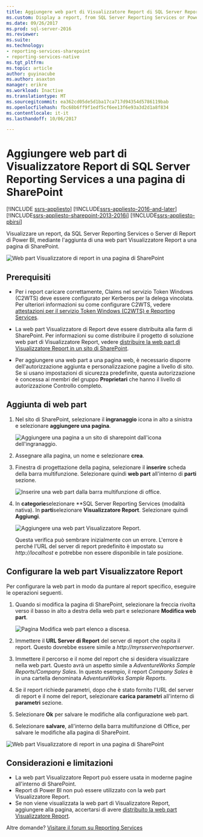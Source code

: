 ```yaml
---
title: Aggiungere web part di Visualizzatore Report di SQL Server Reporting Services a una pagina di SharePoint | Documenti Microsoft
ms.custom: Display a report, from SQL Server Reporting Services or Power BI Report Server, by adding a Report Viewer web part to a SharePoint page.
ms.date: 09/26/2017
ms.prod: sql-server-2016
ms.reviewer: 
ms.suite: 
ms.technology:
- reporting-services-sharepoint
- reporting-services-native
ms.tgt_pltfrm: 
ms.topic: article
author: guyinacube
ms.author: asaxton
manager: erikre
ms.workload: Inactive
ms.translationtype: MT
ms.sourcegitcommit: ea362cd05de5d1ba17ca717d94354d5786119bab
ms.openlocfilehash: fbc68b6ff9f1edf5cf6ee13f6e93a3d2d1a8f834
ms.contentlocale: it-it
ms.lasthandoff: 10/06/2017

---
```


# <a name="add-sql-server-reporting-services-report-viewer-web-part-to-a-sharepoint-page"></a>Aggiungere web part di Visualizzatore Report di SQL Server Reporting Services a una pagina di SharePoint

[!INCLUDE [ssrs-appliesto](../../includes/ssrs-appliesto.md)] [!INCLUDE[ssrs-appliesto-2016-and-later](../../includes/ssrs-appliesto-2016-and-later.md)] [!INCLUDE[ssrs-appliesto-sharepoint-2013-2016i](../../includes/ssrs-appliesto-sharepoint-2013-2016.md)] [!INCLUDE[ssrs-appliesto-pbirsi](../../includes/ssrs-appliesto-pbirs.md)]

Visualizzare un report, da SQL Server Reporting Services o Server di Report di Power BI, mediante l'aggiunta di una web part Visualizzatore Report a una pagina di SharePoint.

![Web part Visualizzatore di report in una pagina di SharePoint](media/sharepoint-report-viewer-web-part-on-page.png)

## <a name="prerequisites"></a>Prerequisiti

* Per i report caricare correttamente, Claims nel servizio Token Windows (C2WTS) deve essere configurato per Kerberos per la delega vincolata. Per ulteriori informazioni su come configurare C2WTS, vedere [attestazioni per il servizio Token Windows (C2WTS) e Reporting Services](../install-windows/claims-to-windows-token-service-c2wts-and-reporting-services.md).

* La web part Visualizzatore di Report deve essere distribuita alla farm di SharePoint. Per informazioni su come distribuire il progetto di soluzione web part di Visualizzatore Report, vedere [distribuire la web part di Visualizzatore Report in un sito di SharePoint](deploy-report-viewer-web-part.md).

* Per aggiungere una web part a una pagina web, è necessario disporre dell'autorizzazione aggiunta e personalizzazione pagine a livello di sito. Se si usano impostazioni di sicurezza predefinite, questa autorizzazione è concessa ai membri del gruppo **Proprietari** che hanno il livello di autorizzazione Controllo completo.

## <a name="add-web-part"></a>Aggiunta di web part

1. Nel sito di SharePoint, selezionare il **ingranaggio** icona in alto a sinistra e selezionare **aggiungere una pagina**.

    ![Aggiungere una pagina a un sito di sharepoint dall'icona dell'ingranaggio.](media/sharepoint-add-a-page.png)

2. Assegnare alla pagina, un nome e selezionare **crea**.

3. Finestra di progettazione della pagina, selezionare il **inserire** scheda della barra multifunzione. Selezionare quindi **web part** all'interno di **parti** sezione.

    ![Inserire una web part dalla barra multifunzione di office.](media/sharepoint-insert-web-part.png)

4. In **categorie**selezionare **SQL Server Reporting Services (modalità nativa). In **parti**selezionare **Visualizzatore Report**. Selezionare quindi **Aggiungi**.

    ![Aggiungere una web part Visualizzatore Report.](media/sharepoint-report-viewer-web-part.png)

    Questa verifica può sembrare inizialmente con un errore. L'errore è perché l'URL del server di report predefinito è impostato su *http://localhost* e potrebbe non essere disponibile in tale posizione.

## <a name="configure-the-report-viewer-web-part"></a>Configurare la web part Visualizzatore Report

Per configurare la web part in modo da puntare al report specifico, eseguire le operazioni seguenti.

1. Quando si modifica la pagina di SharePoint, selezionare la freccia rivolta verso il basso in alto a destra della web part e selezionare **Modifica web part**.

    ![Pagina Modifica web part elenco a discesa.](media/sharepoint-edit-web-part.png)

2. Immettere il **URL Server di Report** del server di report che ospita il report. Questo dovrebbe essere simile a *http://myrsserver/reportserver*.

3. Immettere il percorso e il nome del report che si desidera visualizzare nella web part. Questo avrà un aspetto simile a *AdventureWorks Sample Reports/Company Sales*. In questo esempio, il report *Company Sales* è in una cartella denominata *AdventureWorks Sample Reports*.

4. Se il report richiede parametri, dopo che è stato fornito l'URL del server di report e il nome del report, selezionare **carica parametri** all'interno di **parametri** sezione.

5. Selezionare **Ok** per salvare le modifiche alla configurazione web part.

6. Selezionare **salvare**, all'interno della barra multifunzione di Office, per salvare le modifiche alla pagina di SharePoint.

![Web part Visualizzatore di report in una pagina di SharePoint](media/sharepoint-report-viewer-web-part-on-page.png)

## <a name="considerations-and-limitations"></a>Considerazioni e limitazioni

* La web part Visualizzatore Report può essere usata in moderne pagine all'interno di SharePoint.
* Report di Power BI non può essere utilizzato con la web part Visualizzatore Report.
* Se non viene visualizzata la web part di Visualizzatore Report, aggiungere alla pagina, accertarsi di avere [distribuito la web part Visualizzatore Report](deploy-report-viewer-web-part.md).

Altre domande? [Visitare il forum su Reporting Services](http://go.microsoft.com/fwlink/?LinkId=620231)


